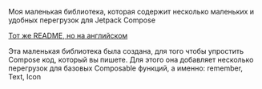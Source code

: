 Моя маленькая библиотека, которая содержит несколько маленьких и удобных перегрузок для Jetpack Compose

[Тот же README, но на английском](/README.md)

Эта маленькая библиотека была создана, для того чтобы упростить Compose код, который вы пишете.
Для этого она добавляет несколько перегрузок для базовых Composable функций, а именно: remember, Text, Icon

[//]: # (TODO Задокументировать все функции)
